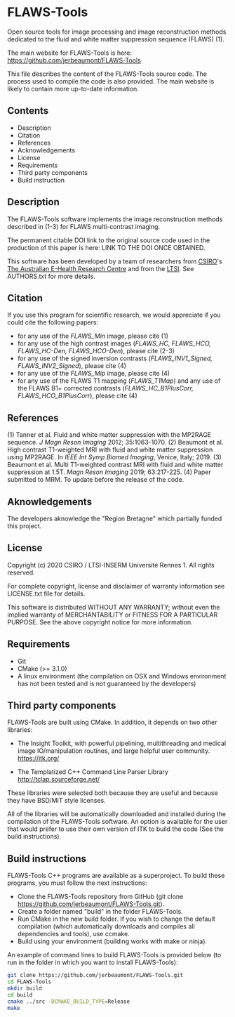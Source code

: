 # FLAWS-Tools

Open source tools for image processing and image reconstruction methods dedicated to the fluid and white matter suppression sequence (FLAWS) (1). 

The main website for FLAWS-Tools is here: https://github.com/jerbeaumont/FLAWS-Tools

This file describes the content of the FLAWS-Tools source code. The process used to compile the code is also provided. The main website is likely to contain more up-to-date information.

## Contents

- Description
- Citation
- References
- Acknowledgements
- License
- Requirements
- Third party components
- Build instruction

## Description

The FLAWS-Tools software implements the image reconstruction methods described in (1-3) for FLAWS multi-contrast imaging.

The permanent citable DOI link to the original source code used in the production of this paper is here: LINK TO THE DOI ONCE OBTAINED. 

This software has been developed by a team of researchers from [CSIRO](http://www.csiro.au/)'s [The Australian E-Health Research Centre](http://aehrc.com/) and from the [LTSI](www.ltsi.univ-rennes1.fr). See AUTHORS.txt for more details.

## Citation

If you use this program for scientific research, we would appreciate if you could cite the following papers:

- for any use of the *FLAWS_Min* image, please cite (1)
- for any use of the high contrast images (*FLAWS_HC, FLAWS_HCO, FLAWS_HC-Den, FLAWS_HCO-Den*), please cite (2-3)
- for any use of the signed inversion contrasts (*FLAWS_INV1_Signed, FLAWS_INV2_Signed*), please cite (4)
- for any use of the *FLAWS_Mip* image, please cite (4)
- for any use of the FLAWS T1 mapping (*FLAWS_T1Map*) and any use of the FLAWS B1+ corrected contrasts (*FLAWS_HC_B1PlusCorr, FLAWS_HCO_B1PlusCorr*), please cite (4)

## References

(1) Tanner et al. Fluid and white matter suppression with the MP2RAGE sequence. *J Magn Reson Imaging* 2012; 35:1063-1070.
(2) Beaumont et al. High contrast T1-weighted MRI with fluid and white matter suppression using MP2RAGE. In *IEEE Int Symp Biomed Imaging*, Venice, Italy; 2019.
(3) Beaumont et al. Multi T1-weighted contrast MRI with fluid and white matter suppression at 1.5T. *Magn Reson Imaging* 2019; 63:217-225.
(4) Paper submitted to MRM. To update before the release of the code.

## Aknowledgements

The developers aknowledge the "Region Bretagne" which partially funded this project.

## License

Copyright (c) 2020 CSIRO / LTSI-INSERM Université Rennes 1. All rights reserved.

For complete copyright, license and disclaimer of warranty information see LICENSE.txt file for details.

This software is distributed WITHOUT ANY WARRANTY; without even the implied warranty of MERCHANTABILITY or FITNESS FOR A PARTICULAR PURPOSE.  See the above copyright notice for more information.

## Requirements

- Git
- CMake (>= 3.1.0)
- A linux environment (the compilation on OSX and Windows environment has not been tested and is not guaranteed by the developers)

## Third party components

FLAWS-Tools are built using CMake. In addition, it depends on two other libraries:

- The Insight Toolkit, with powerful pipelining, multithreading and
  medical image IO/manipulation routines, and large helpful user community.
    https://itk.org/

- The Templatized C++ Command Line Parser Library
    http://tclap.sourceforge.net/

These libraries were selected both because they are useful and because they have BSD/MIT style licenses.

All of the libraries will be automatically downloaded and installed during the compilation of the FLAWS-Tools software. An option is available for the user that would prefer to use their own version of ITK to build the code (See the build instructions).

## Build instructions

FLAWS-Tools C++ programs are available as a superproject. To build these programs, you must follow the next instructions:
- Clone the FLAWS-Tools repository from GitHub (git clone https://github.com/jerbeaumont/FLAWS-Tools.git).
- Create a folder named "build" in the folder FLAWS-Tools.
- Run CMake in the new build folder. If you wish to change the default compilation (which automatically downloads and compiles all dependencies and tools), use ccmake.
- Build using your environment (building works with make or ninja).

An example of command lines to build FLAWS-Tools is provided below (to run in the folder in which you want to install FLAWS-Tools):

```bash
git clone https://github.com/jerbeaumont/FLAWS-Tools.git
cd FLAWS-Tools
mkdir build
cd build
cmake ../src -DCMAKE_BUILD_TYPE=Release
make
```
